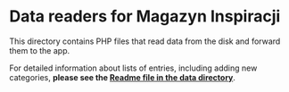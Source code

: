 # Data readers for Magazyn Inspiracji

This directory contains PHP files that read data from the disk and forward them to the app.

For detailed information about lists of entries, including adding new categories, **please see the [Readme file in the data directory](../data/README.md)**.

